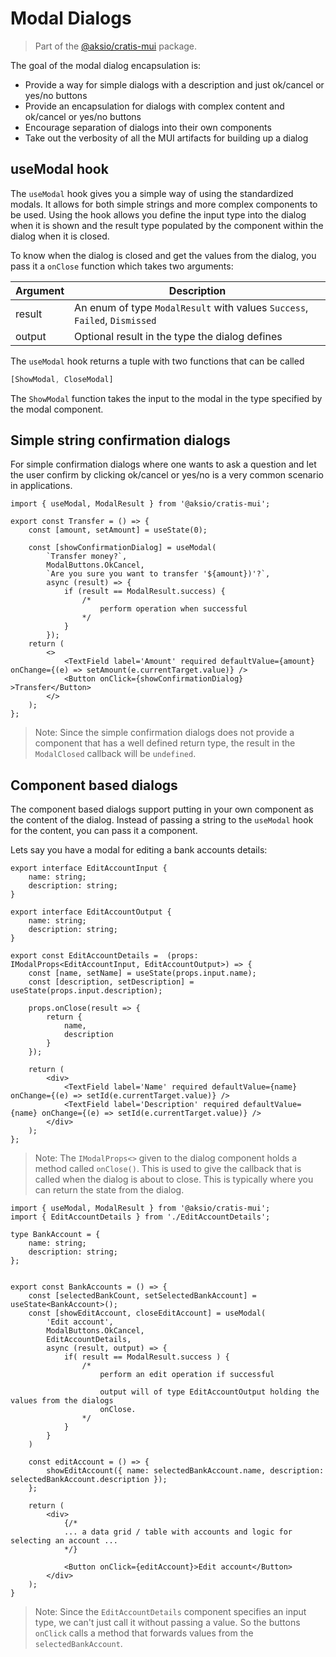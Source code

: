 # Modal Dialogs

> Part of the [@aksio/cratis-mui](https://www.npmjs.com/package/@aksio/cratis-mui) package.

The goal of the modal dialog encapsulation is:

- Provide a way for simple dialogs with a description and just ok/cancel or yes/no buttons
- Provide an encapsulation for dialogs with complex content and ok/cancel or yes/no buttons
- Encourage separation of dialogs into their own components
- Take out the verbosity of all the MUI artifacts for building up a dialog

## useModal hook

The `useModal` hook gives you a simple way of using the standardized modals.
It allows for both simple strings and more complex components to be used.
Using the hook allows you define the input type into the dialog when it is shown and
the result type populated by the component within the dialog when it is closed.

To know when the dialog is closed and get the values from the dialog, you pass it
a `onClose` function which takes two arguments:

| Argument | Description |
| -------- | ----------- |
| result | An enum of type `ModalResult` with values `Success`, `Failed`, `Dismissed`|
| output | Optional result in the type the dialog defines |

The `useModal` hook returns a tuple with two functions that can be called

```ts
[ShowModal, CloseModal]
```

The `ShowModal` function takes the input to the modal in the type specified by the modal
component.

## Simple string confirmation dialogs

For simple confirmation dialogs where one wants to ask a question and let the user confirm
by clicking ok/cancel or yes/no is a very common scenario in applications.

```tsx
import { useModal, ModalResult } from '@aksio/cratis-mui';

export const Transfer = () => {
    const [amount, setAmount] = useState(0);

    const [showConfirmationDialog] = useModal(
        `Transfer money?`,
        ModalButtons.OkCancel,
        `Are you sure you want to transfer '${amount})'?`,
        async (result) => {
            if (result == ModalResult.success) {
                /*
                    perform operation when successful
                */
            }
        });
    return (
        <>
            <TextField label='Amount' required defaultValue={amount} onChange={(e) => setAmount(e.currentTarget.value)} />
            <Button onClick={showConfirmationDialog} >Transfer</Button>
        </>
    );
};
```

> Note: Since the simple confirmation dialogs does not provide a component that has a well
> defined return type, the result in the `ModalClosed` callback will be `undefined`.

## Component based dialogs

The component based dialogs support putting in your own component as the content of the dialog.
Instead of passing a string to the `useModal` hook for the content, you can pass it a component.

Lets say you have a modal for editing a bank accounts details:

```tsx
export interface EditAccountInput {
    name: string;
    description: string;
}

export interface EditAccountOutput {
    name: string;
    description: string;
}

export const EditAccountDetails =  (props: IModalProps<EditAccountInput, EditAccountOutput>) => {
    const [name, setName] = useState(props.input.name);
    const [description, setDescription] = useState(props.input.description);

    props.onClose(result => {
        return {
            name,
            description
        }
    });

    return (
        <div>
            <TextField label='Name' required defaultValue={name} onChange={(e) => setId(e.currentTarget.value)} />
            <TextField label='Description' required defaultValue={name} onChange={(e) => setId(e.currentTarget.value)} />
        </div>
    );
};
```

> Note: The `IModalProps<>` given to the dialog component holds a method called `onClose()`. This is used
> to give the callback that is called when the dialog is about to close. This is typically where you can
> return the state from the dialog.

```tsx
import { useModal, ModalResult } from '@aksio/cratis-mui';
import { EditAccountDetails } from './EditAccountDetails';

type BankAccount = {
    name: string;
    description: string;
};


export const BankAccounts = () => {
    const [selectedBankCount, setSelectedBankAccount] = useState<BankAccount>();
    const [showEditAccount, closeEditAccount] = useModal(
        'Edit account',
        ModalButtons.OkCancel,
        EditAccountDetails,
        async (result, output) => {
            if( result == ModalResult.success ) {
                /*
                    perform an edit operation if successful

                    output will of type EditAccountOutput holding the values from the dialogs
                    onClose.
                */
            }
        }
    )

    const editAccount = () => {
        showEditAccount({ name: selectedBankAccount.name, description: selectedBankAccount.description });
    };

    return (
        <div>
            {/*
            ... a data grid / table with accounts and logic for selecting an account ...
            */}

            <Button onClick={editAccount}>Edit account</Button>
        </div>
    );
}
```

> Note: Since the `EditAccountDetails` component specifies an input type, we can't just call it without
> passing a value. So the buttons `onClick` calls a method that forwards values from the `selectedBankAccount`.
